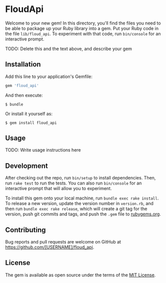 # FloudApi

Welcome to your new gem! In this directory, you'll find the files you need to be able to package up your Ruby library into a gem. Put your Ruby code in the file `lib/floud_api`. To experiment with that code, run `bin/console` for an interactive prompt.

TODO: Delete this and the text above, and describe your gem

## Installation

Add this line to your application's Gemfile:

```ruby
gem 'floud_api'
```

And then execute:

    $ bundle

Or install it yourself as:

    $ gem install floud_api

## Usage

TODO: Write usage instructions here

## Development

After checking out the repo, run `bin/setup` to install dependencies. Then, run `rake test` to run the tests. You can also run `bin/console` for an interactive prompt that will allow you to experiment.

To install this gem onto your local machine, run `bundle exec rake install`. To release a new version, update the version number in `version.rb`, and then run `bundle exec rake release`, which will create a git tag for the version, push git commits and tags, and push the `.gem` file to [rubygems.org](https://rubygems.org).

## Contributing

Bug reports and pull requests are welcome on GitHub at https://github.com/[USERNAME]/floud_api.

## License

The gem is available as open source under the terms of the [MIT License](https://opensource.org/licenses/MIT).
